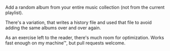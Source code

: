 Add a random album from your entire music collection (not from the current playlist).

There's a variation, that writes a history file and used that file to avoid adding the same albums over and over again.

As an exercise left to the reader, there's much room for optimization. Works fast enough on my machine™, but pull requests welcome.
